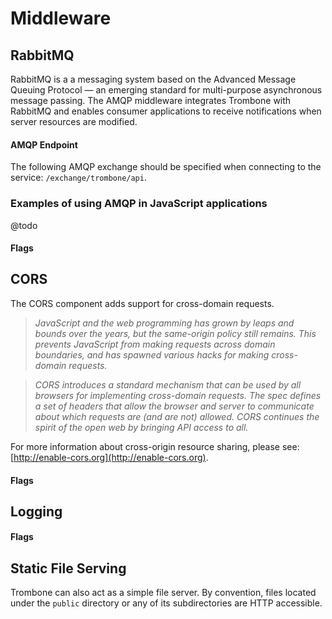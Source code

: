 <h1>Middleware</h1>

## RabbitMQ

RabbitMQ is a a messaging system based on the Advanced Message Queuing Protocol &mdash; an emerging standard for multi-purpose asynchronous message passing. The AMQP middleware integrates Trombone with RabbitMQ and enables consumer applications to receive notifications when server resources are modified.

#### AMQP Endpoint

The following AMQP exchange should be specified when connecting to the service: `/exchange/trombone/api`.

<h3>Examples of using AMQP in JavaScript applications</h3>

@todo

<h4>Flags</h4>

## CORS

The CORS component adds support for cross-domain requests.

> *JavaScript and the web programming has grown by leaps and bounds over the years, but the same-origin policy still remains. This prevents JavaScript from making requests across domain boundaries, and has spawned various hacks for making cross-domain requests.*

> *CORS introduces a standard mechanism that can be used by all browsers for implementing cross-domain requests. The spec defines a set of headers that allow the browser and server to communicate about which requests are (and are not) allowed. CORS continues the spirit of the open web by bringing API access to all.*

For more information about cross-origin resource sharing, please see: [http://enable-cors.org](http://enable-cors.org).

<h4>Flags</h4>

## Logging

<h4>Flags</h4>

## Static File Serving

Trombone can also act as a simple file server. By convention, files located under the `public` directory or any of its subdirectories are HTTP accessible.
